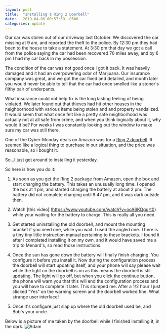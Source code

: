 ```yaml
---
layout: post
title:  "Installing a Ring 2 Doorbell"
date:   2019-04-06 00:57:59 -0500
categories: update
---
```

Our car was stolen out of our driveway last October. We discovered the
car missing at 9 am, and reported the theft to the police. By 12:30 pm
they had been to the house to take a statement. At 3:30 pm that day we
got a call from the police saying the car had been recovered 70 miles 
away, and by 6 pm I had my car back in my possession. 

The condition of the car was not good once I got it back. It was heavily 
damaged and it had an overpowering odor of Marijuana. Our insurance company
was great, and we got the car fixed and detailed, and month later you would
never be able to tell that the car had once smelled like a stoner's filthy
pair of underpants.

What insurance could not help fix is the long lasting feeling of being
violated. We later found out that thieves had hit other houses in the 
neighborhood with various items being stolen and and property vandalized.
It would seem that what once felt like a pretty safe neighborhood was actually
not at all safe from crime, and when you think logically about it, why would
it be? For weeks I was constantly looking out the window to make sure my car 
was still there.

One of the Cyber-Monday deals on Amazon was for a [Ring 2 doorbell](https://shop.ring.com/collections/video-doorbells//products/video-doorbell-2). 
It seemed like a logical thing to purchase in our situation, and the price 
was reasonable, so I bought it. 

So...I just got around to installing it yesterday.

So here is how you do it:

1. As soon as you get the Ring 2 package from Amazon, open the box and start
charging the battery. This takes an unusually long time. I opened the box 
at 1 pm, and started charging the battery at about 2 pm. The battery did not
complete charging until 8:47 pm, and it was dark outside then. 

2. Watch [this video] (https://www.youtube.com/watch?v=ooA6KQggrt0) while your waiting for the battery to charge. This is really all you need.

3. Get started uninstalling the old doorbell, and mount the mounting bracket if 
you need one, while you wait. I used the angled one. There is a tiny tiny little
instruction manual pertaining to these brackets. I found it after I completed
installing it on my own, and it would have saved me a trip to Menard's, so read
those instructions.

4. Once the sun has gone down the battery will finally finish charging. You configure
it before you install it. Now during the configuration process the doorbell will 
start updating itself, and your phone will say please wait while the light on the 
doorbell is on as this means the doorbell is still updating. The light will go off,
but when you click the continue button, the phone will warn you that this will 
end the configuration process and you will have to complete it later. This stumped me.
After a 1/2 hour I just clicked "Yes" on the warning screen and the doorbell worked 
fine. What strange user interface!

5. Once it's configure just slap up where the old doorbell used be, and Bob's your uncle.

Below is a picture of me taken by the doorbell while I finished installing it, in the dark.
![Adam](https://lh3.googleusercontent.com/SV-j6OxLHuHVLWsjV8CLWP9Xf-QTYo2LnDGeRSvr7Ulc2Hpsp0RbCAhVVn9NPONjpb-6Zg_OpBPV7UCAmx6g6L1At_srTSG8JoBuQ2hfB5ohpmwgihL7IsXnxlf2EL7byhYNJqLq8Pgrs20QO4u7CpEaLXYbRpoX8nc0zTsxm_IOtHHLJf0Ai9U3RzxlxrpVU51z0HHPD5EHVAZ-Vj1zcM7qh5Pqf496u9ko1uh9lnqGHLE2ADtaufIpFFx5_tw2reb-fyqhmuRomjpXzuA6vhHq4GRtsJTuBLin0gtwh2_L-ZdhZ98io8IFYJ8lDpOaDdBZA1itBBjoW-Gzc6pQ7TxEyc-0VmLRZ9Y1CMIjGAZu72sj68PGK1USqXDmk6mlhZ28DISgVBgKAiC9wm4fM7lA-2HdsfiN7WE42KN0Cr4S3rD2Cl-xDGZuphEs0NAfvp2-kMFwKfQztQ2ixBr-TknY-JW8a9mC9xPczudOWLjfgJPzYR4ADupBjHaedasQH5CnbC8UemYK9GoKzT-vKhWAenYaj1zqlv5ZrII4U3tzDridlVQlNWpjl_Ed-R2fk0hYEFMgfC-6k1z43Ixi2lV-U0GDE7y4849Q56MKRTls6SXRCdendlsjVge0iN-3Kzj4366uchDhSsVoFGAkEUcpKWyLCVXL8NG_fRmFVkWxcqocl4Jx9xteo3n4tP99ylt1wlBj9Kh5ktCnog=w774-h433-no)


